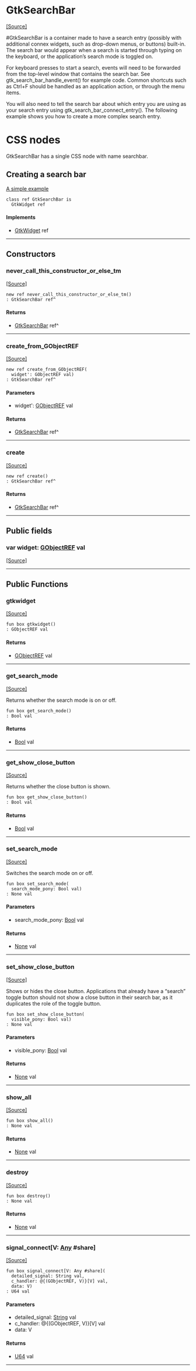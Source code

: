 # GtkSearchBar
<span class="source-link">[[Source]](src/gtk3/GtkSearchBar.md#L6)</span>

#GtkSearchBar is a container made to have a search entry (possibly
with additional connex widgets, such as drop-down menus, or buttons)
built-in. The search bar would appear when a search is started through
typing on the keyboard, or the application’s search mode is toggled on.

For keyboard presses to start a search, events will need to be
forwarded from the top-level window that contains the search bar.
See gtk_search_bar_handle_event() for example code. Common shortcuts
such as Ctrl+F should be handled as an application action, or through
the menu items.

You will also need to tell the search bar about which entry you
are using as your search entry using gtk_search_bar_connect_entry().
The following example shows you how to create a more complex search
entry.

# CSS nodes

GtkSearchBar has a single CSS node with name searchbar.

## Creating a search bar

[A simple example](https://gitlab.gnome.org/GNOME/gtk/blob/gtk-3-24/examples/search-bar.c)


```pony
class ref GtkSearchBar is
  GtkWidget ref
```

#### Implements

* [GtkWidget](gtk3-GtkWidget.md) ref

---

## Constructors

### never_call_this_constructor_or_else_tm
<span class="source-link">[[Source]](src/gtk3/GtkSearchBar.md#L35)</span>


```pony
new ref never_call_this_constructor_or_else_tm()
: GtkSearchBar ref^
```

#### Returns

* [GtkSearchBar](gtk3-GtkSearchBar.md) ref^

---

### create_from_GObjectREF
<span class="source-link">[[Source]](src/gtk3/GtkSearchBar.md#L38)</span>


```pony
new ref create_from_GObjectREF(
  widget': GObjectREF val)
: GtkSearchBar ref^
```
#### Parameters

*   widget': [GObjectREF](gtk3-..-gobject-GObjectREF.md) val

#### Returns

* [GtkSearchBar](gtk3-GtkSearchBar.md) ref^

---

### create
<span class="source-link">[[Source]](src/gtk3/GtkSearchBar.md#L42)</span>


```pony
new ref create()
: GtkSearchBar ref^
```

#### Returns

* [GtkSearchBar](gtk3-GtkSearchBar.md) ref^

---

## Public fields

### var widget: [GObjectREF](gtk3-..-gobject-GObjectREF.md) val
<span class="source-link">[[Source]](src/gtk3/GtkSearchBar.md#L32)</span>



---

## Public Functions

### gtkwidget
<span class="source-link">[[Source]](src/gtk3/GtkSearchBar.md#L34)</span>


```pony
fun box gtkwidget()
: GObjectREF val
```

#### Returns

* [GObjectREF](gtk3-..-gobject-GObjectREF.md) val

---

### get_search_mode
<span class="source-link">[[Source]](src/gtk3/GtkSearchBar.md#L50)</span>


Returns whether the search mode is on or off.


```pony
fun box get_search_mode()
: Bool val
```

#### Returns

* [Bool](builtin-Bool.md) val

---

### get_show_close_button
<span class="source-link">[[Source]](src/gtk3/GtkSearchBar.md#L56)</span>


Returns whether the close button is shown.


```pony
fun box get_show_close_button()
: Bool val
```

#### Returns

* [Bool](builtin-Bool.md) val

---

### set_search_mode
<span class="source-link">[[Source]](src/gtk3/GtkSearchBar.md#L66)</span>


Switches the search mode on or off.


```pony
fun box set_search_mode(
  search_mode_pony: Bool val)
: None val
```
#### Parameters

*   search_mode_pony: [Bool](builtin-Bool.md) val

#### Returns

* [None](builtin-None.md) val

---

### set_show_close_button
<span class="source-link">[[Source]](src/gtk3/GtkSearchBar.md#L72)</span>


Shows or hides the close button. Applications that
already have a “search” toggle button should not show a close
button in their search bar, as it duplicates the role of the
toggle button.


```pony
fun box set_show_close_button(
  visible_pony: Bool val)
: None val
```
#### Parameters

*   visible_pony: [Bool](builtin-Bool.md) val

#### Returns

* [None](builtin-None.md) val

---

### show_all
<span class="source-link">[[Source]](src/gtk3/GtkWidget.md#L4)</span>


```pony
fun box show_all()
: None val
```

#### Returns

* [None](builtin-None.md) val

---

### destroy
<span class="source-link">[[Source]](src/gtk3/GtkWidget.md#L7)</span>


```pony
fun box destroy()
: None val
```

#### Returns

* [None](builtin-None.md) val

---

### signal_connect\[V: [Any](builtin-Any.md) #share\]
<span class="source-link">[[Source]](src/gtk3/GtkWidget.md#L10)</span>


```pony
fun box signal_connect[V: Any #share](
  detailed_signal: String val,
  c_handler: @{(GObjectREF, V)}[V] val,
  data: V)
: U64 val
```
#### Parameters

*   detailed_signal: [String](builtin-String.md) val
*   c_handler: @{(GObjectREF, V)}[V] val
*   data: V

#### Returns

* [U64](builtin-U64.md) val

---

